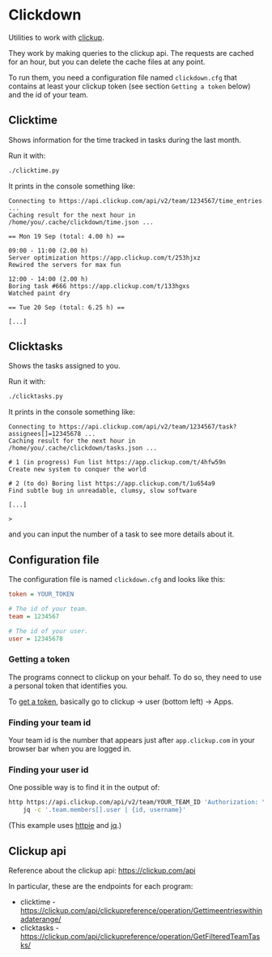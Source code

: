 # Clickdown

Utilities to work with [clickup](https://clickup.com/).

They work by making queries to the clickup api. The requests are
cached for an hour, but you can delete the cache files at any point.

To run them, you need a configuration file named `clickdown.cfg` that
contains at least your clickup token (see section `Getting a token`
below) and the id of your team.


## Clicktime

Shows information for the time tracked in tasks during the last month.

Run it with:

```sh
./clicktime.py
```

It prints in the console something like:

```
Connecting to https://api.clickup.com/api/v2/team/1234567/time_entries ...
Caching result for the next hour in /home/you/.cache/clickdown/time.json ...

== Mon 19 Sep (total: 4.00 h) ==

09:00 - 11:00 (2.00 h)
Server optimization https://app.clickup.com/t/253hjxz
Rewired the servers for max fun

12:00 - 14:00 (2.00 h)
Boring task #666 https://app.clickup.com/t/133hgxs
Watched paint dry

== Tue 20 Sep (total: 6.25 h) ==

[...]
```


## Clicktasks

Shows the tasks assigned to you.

Run it with:

```sh
./clicktasks.py
```

It prints in the console something like:

```
Connecting to https://api.clickup.com/api/v2/team/1234567/task?assignees[]=12345678 ...
Caching result for the next hour in /home/you/.cache/clickdown/tasks.json ...

# 1 (in progress) Fun list https://app.clickup.com/t/4hfw59n
Create new system to conquer the world

# 2 (to do) Boring list https://app.clickup.com/t/1u654a9
Find subtle bug in unreadable, clumsy, slow software

[...]

>
```

and you can input the number of a task to see more details about it.


## Configuration file

The configuration file is named `clickdown.cfg` and looks like this:

```cfg
token = YOUR_TOKEN

# The id of your team.
team = 1234567

# The id of your user.
user = 12345678
```

### Getting a token

The programs connect to clickup on your behalf. To do so, they need to
use a personal token that identifies you.

To [get a
token](https://clickup.com/api/developer-portal/authentication/#personal-token),
basically go to clickup -> user (bottom left) -> Apps.


### Finding your team id

Your team id is the number that appears just after `app.clickup.com`
in your browser bar when you are logged in.


### Finding your user id

One possible way is to find it in the output of:

```sh
http https://api.clickup.com/api/v2/team/YOUR_TEAM_ID 'Authorization: YOUR_TOKEN' | \
    jq -c '.team.members[].user | {id, username}'
```

(This example uses [httpie](https://httpie.io/) and
[jq](https://stedolan.github.io/jq/).)


## Clickup api

Reference about the clickup api: https://clickup.com/api

In particular, these are the endpoints for each program:

* clicktime - https://clickup.com/api/clickupreference/operation/Gettimeentrieswithinadaterange/
* clicktasks - https://clickup.com/api/clickupreference/operation/GetFilteredTeamTasks/
